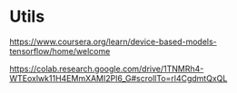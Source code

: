 # Utils




https://www.coursera.org/learn/device-based-models-tensorflow/home/welcome


https://colab.research.google.com/drive/1TNMRh4-WTEoxlwk11H4EMmXAMI2Pl6_G#scrollTo=rl4CgdmtQxQL
